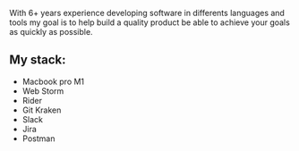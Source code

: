
With 6+ years experience developing software in differents languages and tools my goal is to help build a quality product 
be able to achieve your goals as quickly as possible.

## My stack: 

- Macbook pro M1
- Web Storm 
- Rider 
- Git Kraken
- Slack 
- Jira 
- Postman 

[~api]: https://img.shields.io/badge/-api-0052cc.svg
